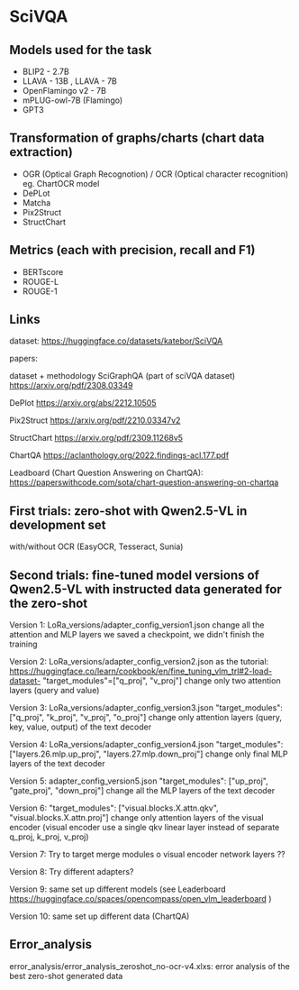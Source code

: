 # SciVQA
## Models used for the task
- BLIP2 - 2.7B
- LLAVA - 13B , LLAVA - 7B
- OpenFlamingo v2 - 7B
- mPLUG-owl-7B (Flamingo)
- GPT3

## Transformation of graphs/charts (chart data extraction)
- OGR (Optical Graph Recognotion) / OCR (Optical character recognition) eg. ChartOCR model
- DePLot
- Matcha
- Pix2Struct
- StructChart

## Metrics (each with precision, recall and F1)
- BERTscore
- ROUGE-L
- ROUGE-1

## Links

dataset:
https://huggingface.co/datasets/katebor/SciVQA

papers:

dataset + methodology
SciGraphQA (part of sciVQA dataset)
https://arxiv.org/pdf/2308.03349

DePlot
https://arxiv.org/abs/2212.10505

Pix2Struct
https://arxiv.org/pdf/2210.03347v2

StructChart
https://arxiv.org/pdf/2309.11268v5

ChartQA
https://aclanthology.org/2022.findings-acl.177.pdf

Leadboard (Chart Question Answering on ChartQA):
https://paperswithcode.com/sota/chart-question-answering-on-chartqa

## First trials: zero-shot with Qwen2.5-VL in development set
with/without OCR (EasyOCR, Tesseract, Sunia)

## Second trials: fine-tuned model versions of Qwen2.5-VL with instructed data generated for the zero-shot

Version 1: LoRa_versions/adapter_config_version1.json
change all the attention and MLP layers
we saved a checkpoint, we didn't finish the training 

Version 2: LoRa_versions/adapter_config_version2.json
as the tutorial: https://huggingface.co/learn/cookbook/en/fine_tuning_vlm_trl#2-load-dataset-   "target_modules"=["q_proj", "v_proj"]
change only two attention layers (query and value)

Version 3: LoRa_versions/adapter_config_version3.json
"target_modules": ["q_proj", "k_proj", "v_proj", "o_proj"]
change only attention layers (query, key, value, output) of the text decoder

Version 4: LoRa_versions/adapter_config_version4.json
"target_modules": ["layers.26.mlp.up_proj", "layers.27.mlp.down_proj"]
change only final MLP layers of the text decoder

Version 5: adapter_config_version5.json
"target_modules": ["up_proj", "gate_proj", "down_proj"]
change all the MLP layers of the text decoder 

Version 6: "target_modules": ["visual.blocks.X.attn.qkv", "visual.blocks.X.attn.proj"]
change only attention layers of the visual encoder (visual encoder use a single qkv linear layer instead of separate q_proj, k_proj, v_proj)

Version 7: Try to target merge modules o visual encoder network layers ??

Version 8: Try different adapters?

Version 9: same set up different models (see Leaderboard https://huggingface.co/spaces/opencompass/open_vlm_leaderboard )

Version 10: same set up different data (ChartQA)

## Error_analysis
error_analysis/error_analysis_zeroshot_no-ocr-v4.xlxs: error analysis of the best zero-shot generated data
